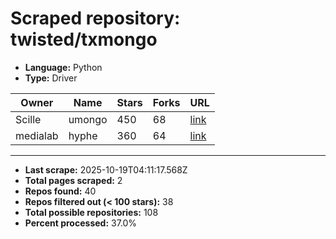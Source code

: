# Scraped repository: twisted/txmongo
* **Language:** Python
* **Type:** Driver

| Owner | Name | Stars | Forks | URL |
|---|---|---|---|---|
| Scille | umongo | 450 | 68 | [link](https://github.com/Scille/umongo) |
| medialab | hyphe | 360 | 64 | [link](https://github.com/medialab/hyphe) |

---
* **Last scrape:** 2025-10-19T04:11:17.568Z
* **Total pages scraped:** 2
* **Repos found:** 40
* **Repos filtered out (< 100 stars):** 38
* **Total possible repositories:** 108
* **Percent processed:** 37.0%
